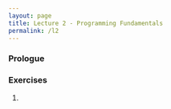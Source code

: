 ```yaml
---
layout: page
title: Lecture 2 - Programming Fundamentals
permalink: /l2
---
```


### Prologue


### Exercises

1. 
